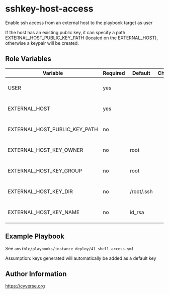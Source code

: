 sshkey-host-access
=========

Enable ssh access from an external host to the playbook target as user

If the host has an existing public key, it can specify a path
EXTERNAL_HOST_PUBLIC_KEY_PATH (located on the EXTERNAL_HOST), otherwise a
keypair will be created.

Role Variables
--------------

| Variable                      | Required   | Default    | Choices                       | Comments                                   |
|-------------------------------|------------|------------|-------------------------------|--------------------------------------------|
| USER                          | yes        |            |                               | Username that EXTERNAL_HOST can ssh as     |
| EXTERNAL_HOST                 | yes        |            |                               | Ansible host that is granted ssh privilege |
| EXTERNAL_HOST_PUBLIC_KEY_PATH | no         |            | <path to existing public key> | Path to existing public key for access     |
| EXTERNAL_HOST_KEY_OWNER       | no         | root       |                               | Owner of generated key pair                |
| EXTERNAL_HOST_KEY_GROUP       | no         | root       |                               | Group of generated key pair                |
| EXTERNAL_HOST_KEY_DIR         | no         | /root/.ssh |                               | Location of generated key pair             |
| EXTERNAL_HOST_KEY_NAME        | no         | id_rsa     |                               | Name of generated key pair                 |

Example Playbook
----------------

See `ansible/playbooks/instance_deploy/41_shell_access.yml`

Assumption: keys generated will automatically be added as a default key

Author Information
------------------

https://cyverse.org
